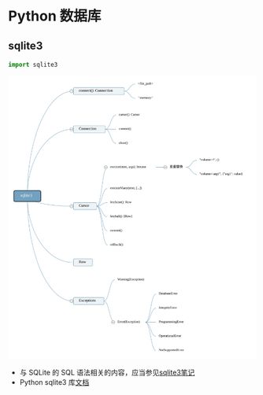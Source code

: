 # Python 数据库

## sqlite3

``` py
import sqlite3
```

![sqlite3.km](./sqlite3.svg)

- 与 SQLite 的 SQL 语法相关的内容，应当参见[sqlite3笔记](../../../../platform/sqlite/README.md)
- Python sqlite3 库[文档](https://docs.python.org/3/library/sqlite3.html)
